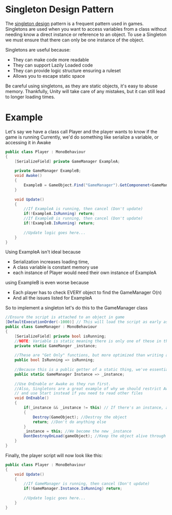 ﻿# Singleton Design Pattern

The [singleton design](https://en.wikipedia.org/wiki/Singleton_pattern) pattern is a frequent pattern used in games.
Singletons are used when you want to access variables from a class without needing know a direct instance or reference to an object.
To use a Singleton we must ensure that there can only be one instance of the object.

Singletons are useful because:
* They can make code more readable
* They can support Lazily Loaded code
* They can provide logic structure ensuring a ruleset
* Allows you to escape static space

Be careful using singletons, as they are static objects, it's easy to abuse memory. Thankfully, Unity will take care of any mistakes, but it can still lead to longer loading times.

# Example

Let's say we have a class call Player and the player wants to know if the game is running
Currently, we'd do something like serialize a variable, or accessing it in Awake
```csharp
public class Player : MonoBehaviour
{
    [SerializeField] private GameManager ExampleA;
    
    private GameManager ExampleB;
    void Awake()
    {
        ExampleB = GameObject.Find("GameManager").GetComponenet<GameManager>();
    }
    
    void Update()
    {
        //If ExampleA is running, then cancel (Don't update)
        if(!ExampleA.IsRunning) return;
        //If ExampleB is running, then cancel (Don't update)
        if(!ExampleB.IsRunning) return;
        
        //Update logic goes here...
    }
}
```

Using ExampleA isn't ideal because
* Serialization increases loading time,
* A class variable is constant memory use
* each instance of Player would need their own instance of ExampleA

using ExampleB is even worse because
* Each player has to check EVERY object to find the GameManager O(n)
* And all the issues listed for ExampleA

So to implement a singleton let's do this to the GameManager class

```csharp
//Ensure the script is attached to an object in game
[DefaultExecutionOrder(-1000)] // This will load the script as early as possible
public class GameManager : MonoBehaviour
{
    [SerializeField] private bool isRunning;
    //NOTE: Variable is static meaning there is only one of these in this class, and every GameManager knows about it
    private static GameManger _instance;
    
    //These are "Get Only" functions, but more optimized than writing a full function
    public bool IsRunning => isRunning;
    
    //Because this is a public getter of a static thing, we've essentially created a GLOBAL VARIABLE
    public static GameManager Instance => _instance;
    
    //Use OnEnable or Awake as they run first.
    //Also, Singletons are a great example of why we should restrict Awake to local access, 
    // and use Start instead if you need to read other files
    void OnEnable()
    {
        if(_instance && _instance != this) // If there's an instance, and it's not us
        {
            Destroy(GameObject); //Destroy the object
            return; //Don't do anything else
        }
        _instance = this; //We become the new _instance
        DontDestroyOnLoad(gameObject); //Keep the object alive through scenes
    }
}
```

Finally, the player script will now look like this:
```csharp
public class Player : MonoBehaviour
{
    void Update()
    {
        //If GameManager is running, then cancel (Don't update)
        if(!GameManager.Instance.IsRunning) return;
        
        //Update logic goes here...
    }
}
```